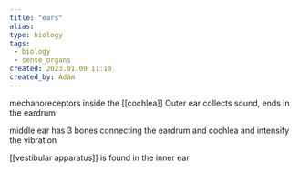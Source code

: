 ```yaml
---
title: "ears"
alias: 
type: biology
tags:
 - biology
 - sense_organs
created: 2023.01.09 11:10
created_by: Ádám
---
```

mechanoreceptors inside the [[cochlea]]
Outer ear collects sound, ends in the eardrum

middle ear has 3 bones connecting the eardrum and cochlea and intensify the vibration

[[vestibular apparatus]] is found in the inner ear